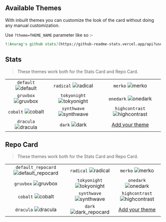 ## Available Themes

With inbuilt themes you can customize the look of the card without doing any manual customization.

Use `?theme=THEME_NAME` parameter like so :-

```md
![Anurag's github stats](https://github-readme-stats.vercel.app/api?username=anuraghazra&theme=dark&show_icons=true
```

## Stats

> These themes work both for the Stats Card and Repo Card.

|                               |                                        |                                              |
| :---------------------------: | :------------------------------------: | :------------------------------------------: |
| `default` ![default][default] |     `radical` ![radical][radical]      |           `merko` ![merko][merko]            |
| `gruvbox` ![gruvbox][gruvbox] | `tokyonight` ![tokyonight][tokyonight] |        `onedark` ![onedark][onedark]         |
|  `cobalt` ![cobalt][cobalt]   |  `synthwave` ![synthwave][synthwave]   | `highcontrast` ![highcontrast][highcontrast] |
| `dracula` ![dracula][dracula] |          `dark` ![dark][dark]          |         [Add your theme][add-theme]          |

## Repo Card

> These themes work both for the Stats Card and Repo Card.

|                                                          |                                                 |                                                       |
| :------------------------------------------------------: | :---------------------------------------------: | :---------------------------------------------------: |
| `default_repocard` ![default_repocard][default_repocard] |     `radical` ![radical][radical_repocard]      |           `merko` ![merko][merko_repocard]            |
|          `gruvbox` ![gruvbox][gruvbox_repocard]          | `tokyonight` ![tokyonight][tokyonight_repocard] |        `onedark` ![onedark][onedark_repocard]         |
|           `cobalt` ![cobalt][cobalt_repocard]            |  `synthwave` ![synthwave][synthwave_repocard]   | `highcontrast` ![highcontrast][highcontrast_repocard] |
|          `dracula` ![dracula][dracula_repocard]          |     `dark` ![dark_repocard][dark_repocard]      |              [Add your theme][add-theme]              |

<!-- Repo Card Theme previews -->

[default_repocard]: https://github-readme-stats.vercel.app/api/pin/?username=anuraghazra&repo=github-readme-stats&theme=default_repocard
[dark_repocard]: https://github-readme-stats.vercel.app/api/pin/?username=anuraghazra&repo=github-readme-stats&theme=dark
[radical_repocard]: https://github-readme-stats.vercel.app/api/pin/?username=anuraghazra&repo=github-readme-stats&theme=radical
[merko_repocard]: https://github-readme-stats.vercel.app/api/pin/?username=anuraghazra&repo=github-readme-stats&theme=merko
[gruvbox_repocard]: https://github-readme-stats.vercel.app/api/pin/?username=anuraghazra&repo=github-readme-stats&theme=gruvbox
[cobalt_repocard]: https://github-readme-stats.vercel.app/api/pin/?username=anuraghazra&repo=github-readme-stats&theme=cobalt
[dark_repocard]: https://github-readme-stats.vercel.app/api/pin/?username=anuraghazra&repo=github-readme-stats&theme=dark
[dracula_repocard]: https://github-readme-stats.vercel.app/api/pin/?username=anuraghazra&repo=github-readme-stats&theme=dracula
[tokyonight_repocard]: https://github-readme-stats.vercel.app/api/pin/?username=anuraghazra&repo=github-readme-stats&theme=tokyonight
[synthwave_repocard]: https://github-readme-stats.vercel.app/api/pin/?username=anuraghazra&repo=github-readme-stats&theme=synthwave
[onedark_repocard]: https://github-readme-stats.vercel.app/api/pin/?username=anuraghazra&repo=github-readme-stats&theme=onedark
[highcontrast_repocard]: https://github-readme-stats.vercel.app/api/pin/?username=anuraghazra&repo=github-readme-stats&theme=highcontrast

<!-- Stats Theme previews -->

[default]: https://github-readme-stats.vercel.app/api?username=anuraghazra&theme=default&hide=["contribs","prs"]
[dark]: https://github-readme-stats.vercel.app/api?username=anuraghazra&theme=dark&hide=["contribs","prs"]
[radical]: https://github-readme-stats.vercel.app/api?username=anuraghazra&theme=radical&hide=["contribs","prs"]
[merko]: https://github-readme-stats.vercel.app/api?username=anuraghazra&theme=merko&hide=["contribs","prs"]
[gruvbox]: https://github-readme-stats.vercel.app/api?username=anuraghazra&theme=gruvbox&hide=["contribs","prs"]
[tokyonight]: https://github-readme-stats.vercel.app/api?username=anuraghazra&theme=tokyonight&hide=["contribs","prs"]
[onedark]: https://github-readme-stats.vercel.app/api?username=anuraghazra&theme=onedark&hide=["contribs","prs"]
[cobalt]: https://github-readme-stats.vercel.app/api?username=anuraghazra&theme=cobalt&hide=["contribs","prs"]
[synthwave]: https://github-readme-stats.vercel.app/api?username=anuraghazra&theme=synthwave&hide=["contribs","prs"]
[highcontrast]: https://github-readme-stats.vercel.app/api?username=anuraghazra&theme=highcontrast&hide=["contribs","prs"]
[dracula]: https://github-readme-stats.vercel.app/api?username=anuraghazra&theme=dracula&hide=["contribs","prs"]

[add-theme]: https://github.com/anuraghazra/github-readme-stats/blob/master/themes/index.js
